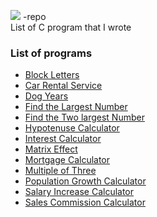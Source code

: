 <img src="https://img.shields.io/badge/c%20-%2300599C.svg?&style=for-the-badge&logo=&logoColor=white"/> -repo
<br>
List of C program that I wrote

### List of programs

* [Block Letters](https://github.com/Na93r/Nasser-Malam/blob/master/block_letters.c)
* [Car Rental Service](https://github.com/Na93r/C-repo/blob/master/car_rental_service.c)
* [Dog Years](https://github.com/Na93r/Nasser-Malam/blob/master/dog_years.c)
* [Find the Largest Number](https://github.com/Na93r/Nasser-Malam/blob/master/largest_number.c)
* [Find the Two largest Number](https://github.com/Na93r/Nasser-Malam/blob/master/two_largest_numbers.c)
* [Hypotenuse Calculator](https://github.com/Na93r/C-repo/blob/master/hypotenuse_calculator.c)
* [Interest Calculator](https://github.com/Na93r/Nasser-Malam/blob/master/Interest_Calculator.c) 
* [Matrix Effect](https://github.com/Na93r/C-repo/blob/master/matrix_effect.c)
* [Mortgage Calculator](https://github.com/Na93r/Nasser-Malam/blob/master/Mortgage_Calculator.c)
* [Multiple of Three](https://github.com/Na93r/C-repo/blob/master/multiples_of_three.c)
* [Population Growth Calculator](https://github.com/Na93r/Nasser-Malam/blob/master/population_growth_calculator.c)
* [Salary Increase Calculator](https://github.com/Na93r/C-repo/blob/master/salary_increase.c)
* [Sales Commission Calculator](https://github.com/Na93r/C-repo/blob/master/sales_commission_calculator.c)
